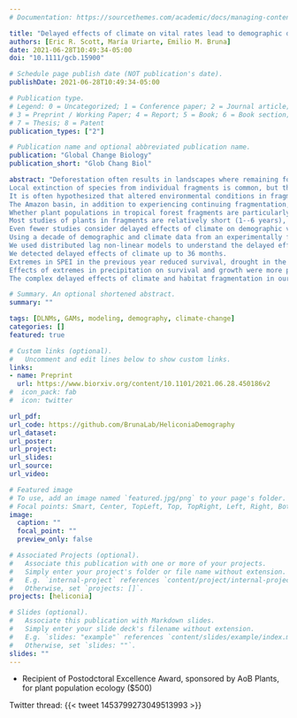 ```yaml
---
# Documentation: https://sourcethemes.com/academic/docs/managing-content/

title: "Delayed effects of climate on vital rates lead to demographic divergence in Amazonian forest fragments"
authors: [Eric R. Scott, María Uriarte, Emilio M. Bruna]
date: 2021-06-28T10:49:34-05:00
doi: "10.1111/gcb.15900"

# Schedule page publish date (NOT publication's date).
publishDate: 2021-06-28T10:49:34-05:00

# Publication type.
# Legend: 0 = Uncategorized; 1 = Conference paper; 2 = Journal article;
# 3 = Preprint / Working Paper; 4 = Report; 5 = Book; 6 = Book section;
# 7 = Thesis; 8 = Patent
publication_types: ["2"]

# Publication name and optional abbreviated publication name.
publication: "Global Change Biology"
publication_short: "Glob Chang Biol"

abstract: "Deforestation often results in landscapes where remaining forest habitat is highly fragmented, with remnants of different sizes embedded in an often highly contrasting matrix.
Local extinction of species from individual fragments is common, but the demographic mechanisms underlying these extinctions are poorly understood.
It is often hypothesized that altered environmental conditions in fragments drive declines in reproduction, recruitment, or survivorship.
The Amazon basin, in addition to experiencing continuing fragmentation, is experiencing climate change related increases in the frequency and intensity of droughts and unusually wet periods.
Whether plant populations in tropical forest fragments are particularly susceptible to extremes in precipitation remains unclear.
Most studies of plants in fragments are relatively short (1--6 years), focus on a single life-history stage, and often do not compare to populations in continuous forest.
Even fewer studies consider delayed effects of climate on demographic vital rates despite the importance of delayed effects in studies that consider them.
Using a decade of demographic and climate data from an experimentally fragmented landscape in the Central Amazon, we assess the effects of climate on populations of an understory herb (*Heliconia acuminata*, Heliconiaceae).
We used distributed lag non-linear models to understand the delayed effects of climate (measured as standardized precipitation evapotranspiration index, SPEI) on survival, growth, and flowering.
We detected delayed effects of climate up to 36 months.
Extremes in SPEI in the previous year reduced survival, drought in the wet season 8--11 months prior to the February census increased growth, and drought two dry seasons prior increased flowering probability.
Effects of extremes in precipitation on survival and growth were more pronounced in forest fragments compared to continuous forest.
The complex delayed effects of climate and habitat fragmentation in our study point to the importance of long-term demography experiments in understanding the effects of anthropogenic change on plant populations."

# Summary. An optional shortened abstract.
summary: ""

tags: [DLNMs, GAMs, modeling, demography, climate-change]
categories: []
featured: true

# Custom links (optional).
#   Uncomment and edit lines below to show custom links.
links:
- name: Preprint
  url: https://www.biorxiv.org/content/10.1101/2021.06.28.450186v2
#  icon_pack: fab
#  icon: twitter

url_pdf:
url_code: https://github.com/BrunaLab/HeliconiaDemography
url_dataset:
url_poster:
url_project:
url_slides:
url_source:
url_video:

# Featured image
# To use, add an image named `featured.jpg/png` to your page's folder. 
# Focal points: Smart, Center, TopLeft, Top, TopRight, Left, Right, BottomLeft, Bottom, BottomRight.
image:
  caption: ""
  focal_point: ""
  preview_only: false

# Associated Projects (optional).
#   Associate this publication with one or more of your projects.
#   Simply enter your project's folder or file name without extension.
#   E.g. `internal-project` references `content/project/internal-project/index.md`.
#   Otherwise, set `projects: []`.
projects: [heliconia]

# Slides (optional).
#   Associate this publication with Markdown slides.
#   Simply enter your slide deck's filename without extension.
#   E.g. `slides: "example"` references `content/slides/example/index.md`.
#   Otherwise, set `slides: ""`.
slides: ""
---
```


- Recipient of Postodctoral Excellence Award, sponsored by AoB Plants, for plant population ecology ($500)

Twitter thread:
{{< tweet 1453799273049513993 >}}
